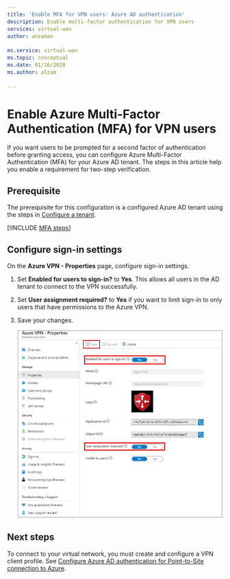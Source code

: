 ```yaml
---
title: 'Enable MFA for VPN users: Azure AD authentication'
description: Enable multi-factor authentication for VPN users
services: virtual-wan
author: anzaman

ms.service: virtual-wan
ms.topic: conceptual
ms.date: 01/16/2020
ms.author: alzam

---
```

# Enable Azure Multi-Factor Authentication (MFA) for VPN users

If you want users to be prompted for a second factor of authentication before granting access, you can configure Azure Multi-Factor Authentication (MFA) for your Azure AD tenant. The steps in this article help you enable a requirement for two-step verification.

## <a name="prereq"></a>Prerequisite

The prerequisite for this configuration is a configured Azure AD tenant using the steps in [Configure a tenant](openvpn-azure-ad-tenant.md).

[!INCLUDE [MFA steps](../../includes/vpn-gateway-vwan-openvpn-azure-ad-mfa.md)]

## <a name="enablesign"></a> Configure sign-in settings

On the **Azure VPN - Properties** page, configure sign-in settings.

1. Set **Enabled for users to sign-in?** to **Yes**. This allows all users in the AD tenant to connect to the VPN successfully.
2. Set **User assignment required?** to **Yes** if you want to limit sign-in to only users that have permissions to the Azure VPN.
3. Save your changes.

   ![Permissions](./media/openvpn-azure-ad-mfa/user2.jpg)

## Next steps

To connect to your virtual network, you must create and configure a VPN client profile. See [Configure Azure AD authentication for Point-to-Site connection to Azure](virtual-wan-point-to-site-azure-ad.md).
